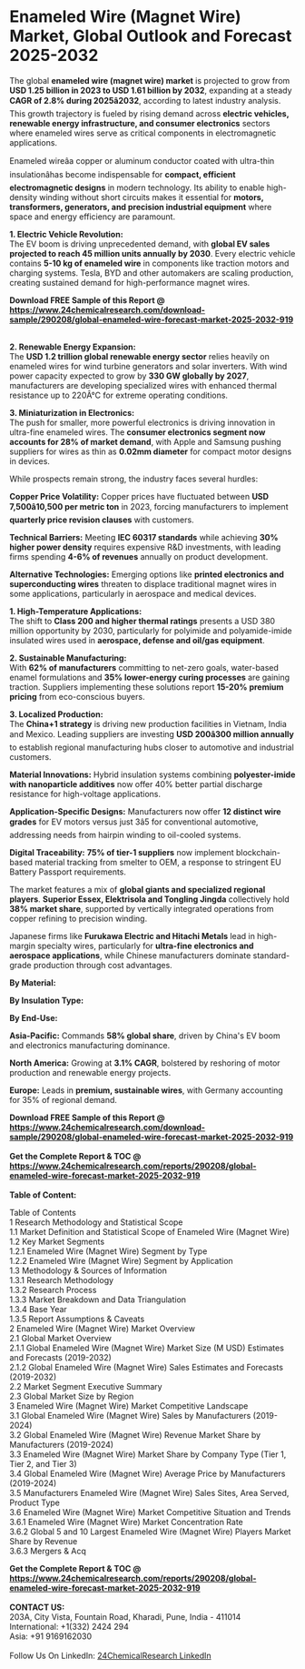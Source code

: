 <h1>Enameled Wire (Magnet Wire) Market, Global Outlook and Forecast 2025-2032</h1><p>The global <strong>enameled wire (magnet wire) market</strong> is projected to grow from <strong>USD 1.25 billion in 2023 to USD 1.61 billion by 2032</strong>, expanding at a steady <strong>CAGR of 2.8% during 2025â2032</strong>, according to latest industry analysis. This growth trajectory is fueled by rising demand across <strong>electric vehicles, renewable energy infrastructure, and consumer electronics</strong> sectors where enameled wires serve as critical components in electromagnetic applications.</p><p>Enameled wireâa copper or aluminum conductor coated with ultra-thin insulationâhas become indispensable for <strong>compact, efficient electromagnetic designs</strong> in modern technology. Its ability to enable high-density winding without short circuits makes it essential for <strong>motors, transformers, generators, and precision industrial equipment</strong> where space and energy efficiency are paramount.</p><p><strong>1. Electric Vehicle Revolution:</strong><br>
The EV boom is driving unprecedented demand, with <strong>global EV sales projected to reach 45 million units annually by 2030</strong>. Every electric vehicle contains <strong>5-10 kg of enameled wire</strong> in components like traction motors and charging systems. Tesla, BYD and other automakers are scaling production, creating sustained demand for high-performance magnet wires.</p><div><b>Download FREE Sample of this Report @ 
            <a href="https://www.24chemicalresearch.com/download-sample/290208/global-enameled-wire-forecast-market-2025-2032-919">
            https://www.24chemicalresearch.com/download-sample/290208/global-enameled-wire-forecast-market-2025-2032-919</a></b></div><br><p><strong>2. Renewable Energy Expansion:</strong><br>
The <strong>USD 1.2 trillion global renewable energy sector</strong> relies heavily on enameled wires for wind turbine generators and solar inverters. With wind power capacity expected to grow by <strong>330 GW globally by 2027</strong>, manufacturers are developing specialized wires with enhanced thermal resistance up to 220Â°C for extreme operating conditions.</p><p><strong>3. Miniaturization in Electronics:</strong><br>
The push for smaller, more powerful electronics is driving innovation in ultra-fine enameled wires. The <strong>consumer electronics segment now accounts for 28% of market demand</strong>, with Apple and Samsung pushing suppliers for wires as thin as <strong>0.02mm diameter</strong> for compact motor designs in devices.</p><p>While prospects remain strong, the industry faces several hurdles:</p><p><strong>Copper Price Volatility:</strong> Copper prices have fluctuated between <strong>USD 7,500â10,500 per metric ton</strong> in 2023, forcing manufacturers to implement <strong>quarterly price revision clauses</strong> with customers.</p><p><strong>Technical Barriers:</strong> Meeting <strong>IEC 60317 standards</strong> while achieving <strong>30% higher power density</strong> requires expensive R&amp;D investments, with leading firms spending <strong>4-6% of revenues</strong> annually on product development.</p><p><strong>Alternative Technologies:</strong> Emerging options like <strong>printed electronics and superconducting wires</strong> threaten to displace traditional magnet wires in some applications, particularly in aerospace and medical devices.</p><p><strong>1. High-Temperature Applications:</strong><br>
The shift to <strong>Class 200 and higher thermal ratings</strong> presents a USD 380 million opportunity by 2030, particularly for polyimide and polyamide-imide insulated wires used in <strong>aerospace, defense and oil/gas equipment</strong>.</p><p><strong>2. Sustainable Manufacturing:</strong><br>
With <strong>62% of manufacturers</strong> committing to net-zero goals, water-based enamel formulations and <strong>35% lower-energy curing processes</strong> are gaining traction. Suppliers implementing these solutions report <strong>15-20% premium pricing</strong> from eco-conscious buyers.</p><p><strong>3. Localized Production:</strong><br>
The <strong>China+1 strategy</strong> is driving new production facilities in Vietnam, India and Mexico. Leading suppliers are investing <strong>USD 200â300 million annually</strong> to establish regional manufacturing hubs closer to automotive and industrial customers.</p><p><strong>Material Innovations:</strong> Hybrid insulation systems combining <strong>polyester-imide with nanoparticle additives</strong> now offer 40% better partial discharge resistance for high-voltage applications.</p><p><strong>Application-Specific Designs:</strong> Manufacturers now offer <strong>12 distinct wire grades</strong> for EV motors versus just 3â5 for conventional automotive, addressing needs from hairpin winding to oil-cooled systems.</p><p><strong>Digital Traceability:</strong> <strong>75% of tier-1 suppliers</strong> now implement blockchain-based material tracking from smelter to OEM, a response to stringent EU Battery Passport requirements.</p><p>The market features a mix of <strong>global giants and specialized regional players</strong>. <strong>Superior Essex, Elektrisola and Tongling Jingda</strong> collectively hold <strong>38% market share</strong>, supported by vertically integrated operations from copper refining to precision winding. </p><p>Japanese firms like <strong>Furukawa Electric and Hitachi Metals</strong> lead in high-margin specialty wires, particularly for <strong>ultra-fine electronics and aerospace applications</strong>, while Chinese manufacturers dominate standard-grade production through cost advantages.</p><p><strong>By Material:</strong></p><p><strong>By Insulation Type:</strong></p><p><strong>By End-Use:</strong></p><p><strong>Asia-Pacific:</strong> Commands <strong>58% global share</strong>, driven by China's EV boom and electronics manufacturing dominance.</p><p><strong>North America:</strong> Growing at <strong>3.1% CAGR</strong>, bolstered by reshoring of motor production and renewable energy projects.</p><p><strong>Europe:</strong> Leads in <strong>premium, sustainable wires</strong>, with Germany accounting for 35% of regional demand.</p><div><b>Download FREE Sample of this Report @ 
            <a href="https://www.24chemicalresearch.com/download-sample/290208/global-enameled-wire-forecast-market-2025-2032-919">
            https://www.24chemicalresearch.com/download-sample/290208/global-enameled-wire-forecast-market-2025-2032-919</a></b></div><br><div><b>Get the Complete Report & TOC @ 
            <a href="https://www.24chemicalresearch.com/reports/290208/global-enameled-wire-forecast-market-2025-2032-919">
            https://www.24chemicalresearch.com/reports/290208/global-enameled-wire-forecast-market-2025-2032-919</a></b></div><br>
            <b>Table of Content:</b><p>Table of Contents<br />
1 Research Methodology and Statistical Scope<br />
1.1 Market Definition and Statistical Scope of Enameled Wire (Magnet Wire)<br />
1.2 Key Market Segments<br />
1.2.1 Enameled Wire (Magnet Wire) Segment by Type<br />
1.2.2 Enameled Wire (Magnet Wire) Segment by Application<br />
1.3 Methodology & Sources of Information<br />
1.3.1 Research Methodology<br />
1.3.2 Research Process<br />
1.3.3 Market Breakdown and Data Triangulation<br />
1.3.4 Base Year<br />
1.3.5 Report Assumptions & Caveats<br />
2 Enameled Wire (Magnet Wire) Market Overview<br />
2.1 Global Market Overview<br />
2.1.1 Global Enameled Wire (Magnet Wire) Market Size (M USD) Estimates and Forecasts (2019-2032)<br />
2.1.2 Global Enameled Wire (Magnet Wire) Sales Estimates and Forecasts (2019-2032)<br />
2.2 Market Segment Executive Summary<br />
2.3 Global Market Size by Region<br />
3 Enameled Wire (Magnet Wire) Market Competitive Landscape<br />
3.1 Global Enameled Wire (Magnet Wire) Sales by Manufacturers (2019-2024)<br />
3.2 Global Enameled Wire (Magnet Wire) Revenue Market Share by Manufacturers (2019-2024)<br />
3.3 Enameled Wire (Magnet Wire) Market Share by Company Type (Tier 1, Tier 2, and Tier 3)<br />
3.4 Global Enameled Wire (Magnet Wire) Average Price by Manufacturers (2019-2024)<br />
3.5 Manufacturers Enameled Wire (Magnet Wire) Sales Sites, Area Served, Product Type<br />
3.6 Enameled Wire (Magnet Wire) Market Competitive Situation and Trends<br />
3.6.1 Enameled Wire (Magnet Wire) Market Concentration Rate<br />
3.6.2 Global 5 and 10 Largest Enameled Wire (Magnet Wire) Players Market Share by Revenue<br />
3.6.3 Mergers & Acq</p><div><b>Get the Complete Report & TOC @ 
            <a href="https://www.24chemicalresearch.com/reports/290208/global-enameled-wire-forecast-market-2025-2032-919">
            https://www.24chemicalresearch.com/reports/290208/global-enameled-wire-forecast-market-2025-2032-919</a></b></div><br><b>CONTACT US:</b><br>
            203A, City Vista, Fountain Road, Kharadi, Pune, India - 411014<br>
            International: +1(332) 2424 294<br>
            Asia: +91 9169162030 <br><br>
            Follow Us On LinkedIn: <a href="https://www.linkedin.com/company/24chemicalresearch/">24ChemicalResearch LinkedIn</a>